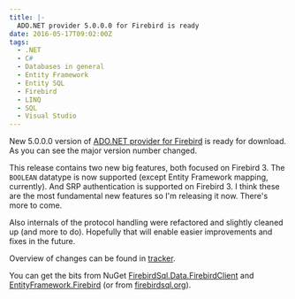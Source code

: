 ```yaml
---
title: |-
  ADO.NET provider 5.0.0.0 for Firebird is ready
date: 2016-05-17T09:02:00Z
tags:
  - .NET
  - C#
  - Databases in general
  - Entity Framework
  - Entity SQL
  - Firebird
  - LINQ
  - SQL
  - Visual Studio
---
```

New 5.0.0.0 version of [ADO.NET provider for Firebird][1] is ready for download. As you can see the major version number changed.

This release contains two new big features, both focused on Firebird 3. The `BOOLEAN` datatype is now supported (except Entity Framework mapping, currently). And SRP authentication is supported on Firebird 3. I think these are the most fundamental new features so I'm releasing it now. There's more to come.  

Also internals of the protocol handling were refactored and slightly cleaned up (and more to do). Hopefully that will enable easier improvements and fixes in the future.  

<!-- excerpt -->

Overview of changes can be found in [tracker][4].

You can get the bits from NuGet [FirebirdSql.Data.FirebirdClient][2] and [EntityFramework.Firebird][3] (or from [firebirdsql.org][1]).

[1]: http://www.firebirdsql.org/en/net-provider/
[2]: http://www.nuget.org/packages/FirebirdSql.Data.FirebirdClient/
[3]: http://www.nuget.org/packages/EntityFramework.Firebird/
[4]: http://tracker.firebirdsql.org/secure/ReleaseNote.jspa?styleName=Text&projectId=10003&version=10744